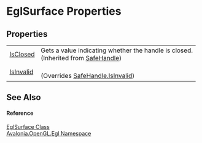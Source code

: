 # EglSurface Properties




## Properties
<table>
<tr>
<td><a href="https://learn.microsoft.com/dotnet/api/system.runtime.interopservices.safehandle.isclosed" target="_blank" rel="noopener noreferrer">IsClosed</a></td>
<td>Gets a value indicating whether the handle is closed.<br />(Inherited from <a href="https://learn.microsoft.com/dotnet/api/system.runtime.interopservices.safehandle" target="_blank" rel="noopener noreferrer">SafeHandle</a>)</td>
</tr>
<tr>
<td><a href="P_Avalonia_OpenGL_Egl_EglSurface_IsInvalid">IsInvalid</a></td>
<td><br />(Overrides <a href="https://learn.microsoft.com/dotnet/api/system.runtime.interopservices.safehandle.isinvalid" target="_blank" rel="noopener noreferrer">SafeHandle.IsInvalid</a>)</td>
</tr>
</table>

## See Also


#### Reference
<a href="T_Avalonia_OpenGL_Egl_EglSurface">EglSurface Class</a>  
<a href="N_Avalonia_OpenGL_Egl">Avalonia.OpenGL.Egl Namespace</a>  

